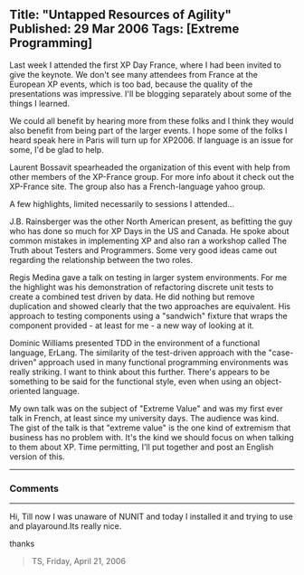 Title: "Untapped Resources of Agility"
Published: 29 Mar 2006
Tags: [Extreme Programming]
---
Last week I attended the first XP Day France, where I had been invited to give the keynote. We don't see many attendees from France at the European XP events, which is too bad, because the quality of the presentations was impressive. I'll be blogging separately about some of the things I learned.

We could all benefit by hearing more from these folks and I think they would also benefit from being part of the larger events. I hope some of the folks I heard speak here in Paris will turn up for XP2006. If language is an issue for some, I'd be glad to help. 

<!--more-->
Laurent Bossavit spearheaded the organization of this event with help from other members of the XP-France group.  For more info about it check out the XP-France site. The group also has a French-language yahoo group.

A few highlights, limited necessarily to sessions I attended...

J.B. Rainsberger was the other North American present, as befitting the guy who has done so much for XP Days in the US and Canada. He spoke about common mistakes in implementing XP and also ran a workshop called The Truth about Testers and Programmers. Some very good ideas came out regarding the relationship between the two roles.

Regis Medina gave a talk on testing in larger system environments. For me the highlight was his demonstration of refactoring discrete unit tests to create a combined test driven by data. He did nothing but remove duplication and showed clearly that the two approaches are equivalent. His approach to testing components using a "sandwich" fixture that wraps the component provided - at least for me - a new way of looking at it.

Dominic Williams presented TDD in the environment of a functional language, ErLang. The similarity of the test-driven approach with the "case-driven" approach used in many functional programming environments was really striking. I want to think about this further. There's appears to be something to be said for the functional style, even when using an object-oriented language.

My own talk was on the subject of "Extreme Value" and was my first ever talk in French, at least since my university days. The audience was kind. The gist of the talk is that "extreme value" is the one kind of extremism that business has no problem with. It's the kind we should focus on when talking to them about XP. Time permitting, I'll put together and post an English version of this.

---

### Comments

---

Hi,
Till now I was unaware of NUNIT and today I installed it and trying to use and playaround.Its really nice.


thanks
>TS, Friday, April 21, 2006
